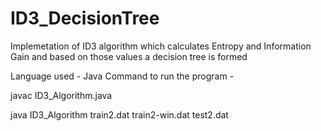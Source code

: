 # ID3_DecisionTree
Implemetation of ID3 algorithm which calculates Entropy and Information Gain and based on those values a decision tree is formed


Language used - Java
Command to run the program - 

javac ID3_Algorithm.java

java ID3_Algorithm train2.dat train2-win.dat test2.dat
